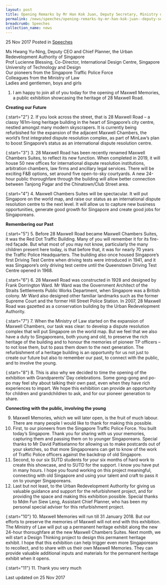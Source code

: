 ```yaml
---
layout: post
title: Opening Remarks by Mr Han Kok Juan, Deputy Secretary, Ministry of Law, at the Opening of Maxwell Memories
permalink: /news/speeches/opening-remarks-by-mr-han-kok-juan--deputy-secretary--ministry-o
breadcrumb: Speeches
collection_name: news
---
```


25 Nov 2017 Posted in [Speeches](/news/speeches)


Ms Hwang Yu-Ning, Deputy CEO and Chief Planner, the Urban Redevelopment Authority of Singapore
<br> 
Prof Lucienne Blessing, Co-Director, International Design Centre, Singapore University of Technology and Design
<br> 
Our pioneers from the Singapore Traffic Police Force
<br> 
Colleagues from the Ministry of Law
<br> 
Ladies and gentlemen, boys and girls

1. I am happy to join all of you today for the opening of Maxwell Memories, a public exhibition showcasing the heritage of 28 Maxwell Road.

**Creating our Future**

{:start="2"}
2. If you look across the street, that is 28 Maxwell Road – a classy 161m-long heritage building in the heart of Singapore’s city centre, nestled amongst many modern skyscrapers. It is currently being refurbished for the expansion of the adjacent Maxwell Chambers, the world’s first integrated dispute resolution complex, as part of MinLaw’s plan to boost Singapore’s status as an international dispute resolution centre.

{:start="3"}
3. 28 Maxwell Road has been recently renamed Maxwell Chambers Suites, to reflect its new function. When completed in 2019, it will house 50 new offices for international dispute resolution institutions, arbitration chambers, law firms and ancillary legal services. There will be exciting F&B options, set around five open-to-sky courtyards. A new 24-hour public thoroughfare through the building will allow better connection between Tanjong Pagar and the Chinatown/Club Street area.
 
{:start="4"} 
4. Maxwell Chambers Suites will be spectacular. It will put Singapore on the world map, and raise our status as an international dispute resolution centre to the next level. It will allow us to capture new business opportunities, generate good growth for Singapore and create good jobs for Singaporeans.


**Remembering our Past**

{:start="5"}
5. Before 28 Maxwell Road became Maxwell Chambers Suites, it was the Red Dot Traffic Building. Many of you will remember it for its fire-red façade. But what most of you may not know, particularly the many children present here today, is that before that, it was for nearly 70 years the Traffic Police Headquarters. The building also once housed Singapore’s first Driving Test Centre when driving tests were introduced in 1941, and it was Singapore’s only driving test centre until the Queenstown Driving Test Centre opened in 1968.

{:start="6"}
6. 28 Maxwell Road was constructed in 1928 and designed by Frank Dorrington Ward. Mr Ward was the Government Architect of the Straits Settlements Public Works Department, when Singapore was a British colony. Mr Ward also designed other familiar landmarks such as the former Supreme Court and the former Hill Street Police Station. In 2007, 28 Maxwell Road was gazetted as a conservation building by the Urban Redevelopment Authority.

{:start="7"}
7. When the Ministry of Law started on the expansion of Maxwell Chambers, our task was clear: to develop a dispute resolution complex that will put Singapore on the world map. But we feel that we also have a duty to Singaporeans, both young and old, to preserve the rich heritage of the building and to honour the memories of pioneer TP officers – to not lose them, but to pass them down to the next generation. The refurbishment of a heritage building is an opportunity for us not just to create our future but also to remember our past, to connect with the public, and to involve the young.
 
{:start="8"} 
8. This is also why we decided to time the opening of the exhibition with Grandparents’ Day celebrations. Some gong-gong and po-po may feel shy about talking their own past, even when they have rich experiences to impart. We hope this exhibition can provide an opportunity for children and grandchildren to ask, and for our pioneer generation to share.


**Connecting with the public, involving the young**

<ol start="9">
<li>Maxwell Memories, which we will later open, is the fruit of much labour. There are many people I would like to thank for making this possible.


<li>First, to our pioneers from the Singapore Traffic Police Force. You built today’s Singapore. Thank you for sharing with us your memories, capturing them and passing them on to younger Singaporeans. Special thanks to Mr David Pattiselanno for allowing us to make postcards out of your sketches, so that more Singaporeans can get to know of the work of Traffic Police officers against the backdrop of old Singapore. </li>
 
<li>Second, to our six SUTD students for your six months of hard work to create this showcase, and to SUTD for the support. I know you have put in many hours. I hope you found working on this project meaningful, connecting with old Singapore and using your talent and craft to pass it on to younger Singaporeans.</li>
 
<li>Last but not least, to the Urban Redevelopment Authority for giving us valuable guidance and support for the refurbishment project, and for providing the space and making this exhibition possible. Special thanks to Mdm Fun Siew Leng, Assistant Chief Planner, who has been my personal special adviser for this refurbishment project.</li>



</li>
</ol>

{:start="10"}
10. Maxwell Memories will run till 31 January 2018. But our efforts to preserve the memories of Maxwell will not end with this exhibition. The Ministry of Law will put up a permanent heritage exhibit along the new 24-hour thoroughfare at the new Maxwell Chambers Suites. Next month, we will start a Design Thinking project to design this permanent heritage exhibit. I hope that this exhibition can help trigger even more Singaporeans to recollect, and to share with us their own Maxwell Memories. They can provide valuable additional inputs and materials for the permanent heritage exhibit when it opens.
 
{:start="11"} 
11. Thank you very much

<p class="right-side-updated">Last updated on 25 Nov 2017</p> 
